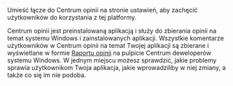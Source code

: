 ﻿Umieść łącze do Centrum opinii na stronie ustawień, aby zachęcić użytkowników do korzystania z tej platformy.

Centrum opinii jest preinstalowaną aplikacją i służy do zbierania opinii na temat systemu Windows i zainstalowanych aplikacji. Wszystkie komentarze użytkowników w Centrum opinii na temat Twojej aplikacji są zbierane i wyświetlane w formie [Raportu opinii](https://docs.microsoft.com/windows/uwp/publish/feedback-report) na pulpicie Centrum deweloperów systemu Windows. W jednym miejscu możesz sprawdzić, jakie problemy sprawia użytkownikom Twoja aplikacja, jakie wprowadziliby w niej zmiany, a także co się im nie podoba.
